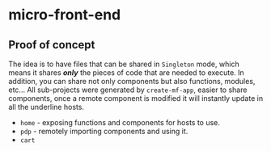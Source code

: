 # micro-front-end

## Proof of concept
The idea is to have files that can be shared in ``Singleton`` mode, which means it shares ***only*** the pieces of code that are needed to execute.
In addition, you can share not only components but also functions, modules, etc...
All sub-projects were generated by ``create-mf-app``, easier to share components, once a remote component is modified it will instantly update in all the underline hosts. 

- ``home`` - exposing functions and components for hosts to use.
- ``pdp`` - remotely importing components and using it.
- ```cart``` 

